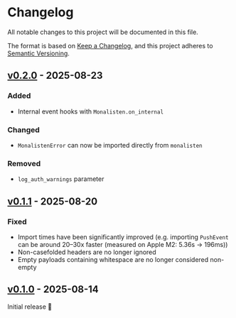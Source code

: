 # Changelog

All notable changes to this project will be documented in this file.

The format is based on [Keep a Changelog](https://keepachangelog.com/en/1.0.0/),
and this project adheres to [Semantic Versioning](https://semver.org/spec/v2.0.0.html).


## [v0.2.0] - 2025-08-23

### Added
- Internal event hooks with `Monalisten.on_internal`

### Changed
- `MonalistenError` can now be imported directly from `monalisten`

### Removed
- `log_auth_warnings` parameter


## [v0.1.1] - 2025-08-20

### Fixed
- Import times have been significantly improved (e.g. importing `PushEvent` can
  be around 20–30x faster (measured on Apple M2: 5.36s → 196ms))
- Non-casefolded headers are no longer ignored
- Empty payloads containing whitespace are no longer considered non-empty


## [v0.1.0] - 2025-08-14

Initial release 🎉


[v0.1.0]: https://github.com/trag1c/monalisten/releases/tag/v0.1.0
[v0.1.1]: https://github.com/trag1c/monalisten/compare/v0.1.0...v0.1.1
[v0.2.0]: https://github.com/trag1c/monalisten/compare/v0.1.1...v0.2.0

